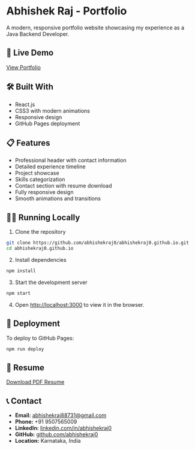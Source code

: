 # Abhishek Raj - Portfolio

A modern, responsive portfolio website showcasing my experience as a Java Backend Developer.

## 🚀 Live Demo
[View Portfolio](https://abhishekraj0.github.io)

## 🛠️ Built With
- React.js
- CSS3 with modern animations
- Responsive design
- GitHub Pages deployment

## 📋 Features
- Professional header with contact information
- Detailed experience timeline
- Project showcase
- Skills categorization
- Contact section with resume download
- Fully responsive design
- Smooth animations and transitions

## 🏃‍♂️ Running Locally

1. Clone the repository
```bash
git clone https://github.com/abhishekraj0/abhishekraj0.github.io.git
cd abhishekraj0.github.io
```

2. Install dependencies
```bash
npm install
```

3. Start the development server
```bash
npm start
```

4. Open [http://localhost:3000](http://localhost:3000) to view it in the browser.

## 🚀 Deployment

To deploy to GitHub Pages:

```bash
npm run deploy
```

## 📄 Resume
[Download PDF Resume](https://abhishekraj0.github.io/resume.pdf)

## 📞 Contact
- **Email:** abhishekraj88731@gmail.com
- **Phone:** +91 9507565009
- **LinkedIn:** [linkedin.com/in/abhishekraj0](https://www.linkedin.com/in/abhishekraj0/)
- **GitHub:** [github.com/abhishekraj0](https://github.com/abhishekraj0)
- **Location:** Karnataka, India
